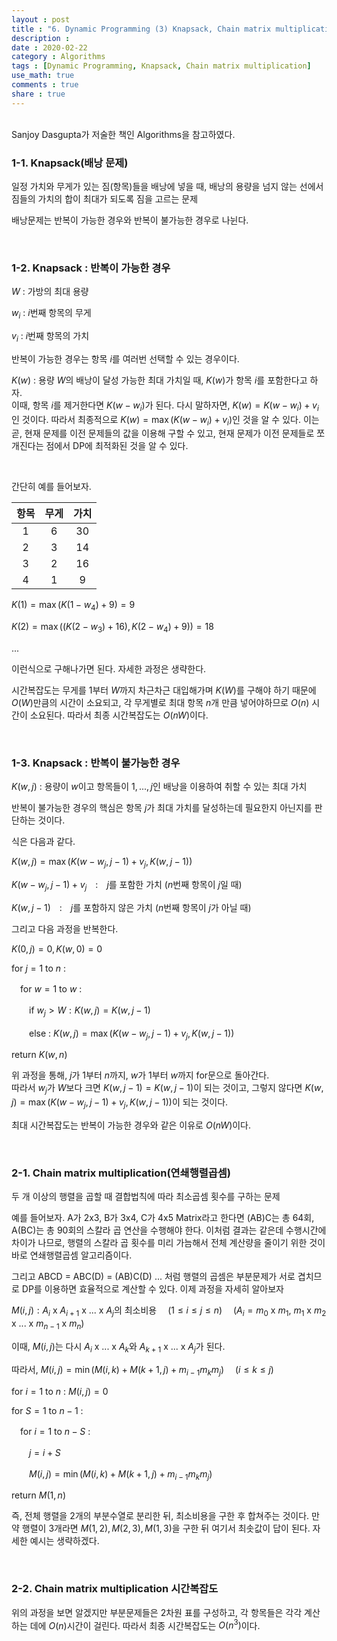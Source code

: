```yaml
---
layout : post
title : "6. Dynamic Programming (3) Knapsack, Chain matrix multiplication"
description :
date : 2020-02-22
category : Algorithms
tags : [Dynamic Programming, Knapsack, Chain matrix multiplication]
use_math: true
comments : true
share : true
---
```


<br/>
Sanjoy Dasgupta가 저술한 책인 Algorithms을 참고하였다.

<br/>

### 1-1. Knapsack(배낭 문제)

일정 가치와 무게가 있는 짐(항목)들을 배낭에 넣을 때, 배낭의 용량을 넘지 않는 선에서 짐들의 가치의 합이 최대가 되도록 짐을 고르는 문제

배낭문제는 반복이 가능한 경우와 반복이 불가능한 경우로 나뉜다.

<br/>

### 1-2. Knapsack : 반복이 가능한 경우

$W$ : 가방의 최대 용량

$w_i$ : $i$번째 항목의 무게

$v_i$ : $i$번째 항목의 가치

반복이 가능한 경우는 항목 $i$를 여러번 선택할 수 있는 경우이다.

$K(w)$ : 용량 $W$의 배낭이 달성 가능한 최대 가치일 때, $K(w)$가 항목 $i$를 포함한다고 하자.  
이때, 항목 $i$를 제거한다면 $K(w-w_i)$가 된다. 다시 말하자면, $K(w) = K(w-w_i) + v_i$인 것이다. 따라서 최종적으로 $K(w) = \max(K(w-w_i) + v_i)$인 것을 알 수 있다. 이는 곧, 현재 문제를 이전 문제들의 값을 이용해 구할 수 있고, 현재 문제가 이전 문제들로 쪼개진다는 점에서 DP에 최적화된 것을 알 수 있다.

<br/>

간단히 예를 들어보자.

| 항목 | 무게 | 가치 |
| :--: | :--: | :--: |
|  1   |  6   |  30  |
|  2   |  3   |  14  |
|  3   |  2   |  16  |
|  4   |  1   |  9   |

$K(1) = \max(K(1-w_4) + 9) = 9$

$K(2) = \max((K(2-w_3) + 16),K(2-w_4) + 9)) = 18$

...

이런식으로 구해나가면 된다. 자세한 과정은 생략한다.

시간복잡도는 무게를 1부터 $W$까지 차근차근 대입해가며 $K(W)$를 구해야 하기 때문에 $O(W)$만큼의 시간이 소요되고, 각 무게별로 최대 항목 $n$개 만큼 넣어야하므로 $O(n)$ 시간이 소요된다. 따라서 최종 시간복잡도는 $O(nW)$이다.

<br/>

### 1-3. Knapsack : 반복이 불가능한 경우

$K(w, j)$ : 용량이 $w$이고 항목들이 $1, ... , j$인 배낭을 이용하여 취할 수 있는 최대 가치

반복이 불가능한 경우의 핵심은 항목 $j$가 최대 가치를 달성하는데 필요한지 아닌지를 판단하는 것이다.

식은 다음과 같다.

$K(w, j) = \max(K(w-w_j, j-1) + v_j, K(w, j-1))$

$K(w-w_j, j-1) + v_j$　:　$j$를 포함한 가치 ($n$번째 항목이 $j$일 때)

$K(w, j-1)$　:　$j$를 포함하지 않은 가치 ($n$번째 항목이 $j$가 아닐 때)

그리고 다음 과정을 반복한다.

$K(0, j) = 0,　K(w, 0) = 0$

for $j = 1$ to $n$ :

　for $w = 1$ to $w$ :

　　if $w_j > W : K(w, j) = K(w, j-1)$

　　else : $K(w, j) = \max(K(w-w_j, j-1) + v_j, K(w, j-1))$

return $K(w, n)$

위 과정을 통해, $j$가 1부터 $n$까지, $w$가 1부터 $w$까지 for문으로 돌아간다.  
따라서 $w_j$가 $W$보다 크면 $K(w, j-1) = K(w, j-1)$이 되는 것이고, 그렇지 않다면 $K(w, j) = \max(K(w-w_j, j-1) + v_j, K(w, j-1))$이 되는 것이다.

최대 시간복잡도는 반복이 가능한 경우와 같은 이유로 $O(nW)$이다.

<br/>

### 2-1. Chain matrix multiplication(연쇄행렬곱셈)

두 개 이상의 행렬을 곱할 때 결합법칙에 따라 최소곱셈 횟수를 구하는 문제

예를 들어보자. A가 2x3, B가 3x4, C가 4x5 Matrix라고 한다면 (AB)C는 총 64회, A(BC)는 총 90회의 스칼라 곱 연산을 수행해야 한다. 이처럼 결과는 같은데 수행시간에 차이가 나므로, 행렬의 스칼라 곱 횟수를 미리 가늠해서 전체 계산량을 줄이기 위한 것이 바로 연쇄행렬곱셈 알고리즘이다.

그리고 ABCD = ABC(D) = (AB)C(D) ... 처럼 행렬의 곱셈은 부분문제가 서로 겹치므로 DP를 이용하면 효율적으로 계산할 수 있다. 이제 과정을 자세히 알아보자

$M(i, j) : A_i$ x $A_{i+1}$ x ... x $A_j$의 최소비용　 ($1 \leq i \leq j \leq n$) 　($A_i = m_0$ x $m_1$, $m_1$ x $m_2$ x ... x $m_{n-1}$ x $m_n$)

이때, $M(i, j)$는 다시 $A_i$ x ... x $A_k$와 $A_{k+1}$ x ... x $A_j$가 된다.

따라서, $M(i, j) = \min(M(i, k) + M(k+1, j) + m_{i-1}m_km_j)$ 　($i \leq k \leq j$)

for $i = 1$ to $n$ : $M(i, j) = 0$

for $S = 1$ to $n-1$ :

　for $i = 1$ to $n - S$ :

　　$j = i + S$

　　$M(i, j) = \min(M(i, k) + M(k+1, j) + m_{i-1}m_km_j)$

return $M(1, n)$

즉, 전체 행렬을 2개의 부분수열로 분리한 뒤, 최소비용을 구한 후 합쳐주는 것이다. 만약 행렬이 3개라면 $M(1, 2), M(2, 3), M(1, 3)$을 구한 뒤 여기서 최솟값이 답이 된다. 자세한 예시는 생략하겠다.

<br/>

### 2-2. Chain matrix multiplication 시간복잡도

위의 과정을 보면 알겠지만 부분문제들은 2차원 표를 구성하고, 각 항목들은 각각 계산하는 데에 $O(n)$시간이 걸린다. 따라서 최종 시간복잡도는 $O(n^3)$이다.

<br/>